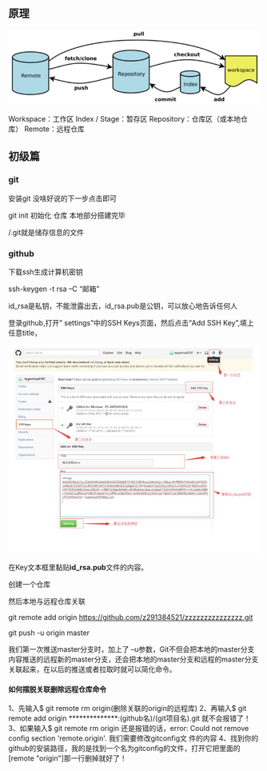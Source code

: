 ## 原理

![image-20220611122528058](img/git笔记整理/image-20220611122528058.png)

Workspace：工作区
Index / Stage：暂存区
Repository：仓库区（或本地仓库）
Remote：远程仓库

## 初级篇

### git

安装git 没啥好说的下一步点击即可

git init 初始化 仓库 本地部分搭建完毕

/.git就是储存信息的文件

### github

下载ssh生成计算机密钥

ssh-keygen -t rsa –C “邮箱”

id_rsa是私钥，不能泄露出去，id_rsa.pub是公钥，可以放心地告诉任何人

登录github,打开” settings”中的SSH Keys页面，然后点击“Add SSH Key”,填上任意title，

![image-20220611122621778](img/git笔记整理/image-20220611122621778.png)

在Key文本框里黏贴**id_rsa.pub**文件的内容。

创建一个仓库

然后本地与远程仓库关联

git remote add origin https://github.com/z291384521/zzzzzzzzzzzzzzz.git

git push -u origin master

我们第一次推送master分支时，加上了 –u参数，Git不但会把本地的master分支内容推送的远程新的master分支，还会把本地的master分支和远程的master分支关联起来，在以后的推送或者拉取时就可以简化命令。

#### 如何摆脱关联删除远程仓库命令

1、先输⼊$ git remote rm origin(删除关联的origin的远程库)
2、再输⼊$ git remote add origin **************:(github名)/(git项⽬名).git 就不会报错了！
3、如果输⼊$ git remote rm origin 还是报错的话，error: Could not remove config section 'remote.origin'. 我们需要修改gitconfig⽂
件的内容
4、找到你的github的安装路径，我的是找到⼀个名为gitconfig的⽂件，打开它把⾥⾯的[remote "origin"]那⼀⾏删掉就好了！


